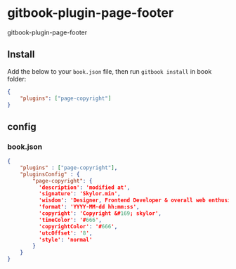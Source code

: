 # gitbook-plugin-page-footer
gitbook-plugin-page-footer

## Install
Add the below to your `book.json` file, then run `gitbook install` in book folder:
```json
{
    "plugins": ["page-copyright"]
}
```
## config

### book.json
```json
{
    "plugins" : ["page-copyright"],
    "pluginsConfig" : {
        "page-copyright": {
          'description': 'modified at',
          'signature': 'Skylor.min',
          'wisdom': 'Designer, Frontend Developer & overall web enthusiast',
          'format': 'YYYY-MM-dd hh:mm:ss',
          'copyright': 'Copyright &#169; skylor',
          'timeColor': '#666',
          'copyrightColor': '#666',
          'utcOffset': '8',
          'style': 'normal'
        }
    }
}
```
